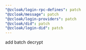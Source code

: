 ```yaml
---
"@zcloak/login-rpc-defines": patch
"@zcloak/message": patch
"@zcloak/login-providers": patch
"@zcloak/did": patch
"@zcloak/login-did": patch
---
```


add batch decrypt
